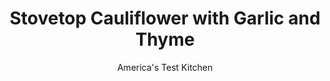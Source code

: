 ---
layout: ../../layouts/MarkdownPostLayout.astro
title: Stovetop Cauliflower with Garlic and Thyme
author: America's Test Kitchen
pubDate: 2023-03-15
description: "We wanted roasty flavors without the oven."
image_url: https://res.cloudinary.com/hksqkdlah/image/upload/ar_1:1,c_fill,dpr_2.0,f_auto,fl_lossy.progressive.strip_profile,g_faces:auto,q_auto:low,w_344/40176_sfs-stovetop-caulifliower-with-garlic-and-thyme-24
tags: ["Side Dishes","Vegetables"]
calories: 759
protein: 4
carbohydrates: 12
fats: 
fiber: 4
ingredients: ["1 head, cauliflower (2 pounds)","1 teaspoon plus 1/4 cup, extra-virgin olive oil","2 teaspoons, minced fresh thyme","1 , garlic clove, minced",", Salt and pepper",", Lemon wedges"]
serves: 4
time: "45 minutes"
instructions: ["Trim outer leaves of cauliflower and cut stem flush with bottom of head. Flip cauliflower so stem is facing up. Using kitchen shears, cut stems vertically around core to remove large florets. Cut florets through stem into 1-inch pieces.","Using knife, square off sides of core; discard scraps. Cut trimmed core into ½-inch pieces. (You should have about 7 cups cauliflower total.) Combine 1 teaspoon oil, thyme, and garlic in small bowl; set aside.","Heat remaining ¼ cup oil in 12-inch nonstick skillet over medium heat until shimmering. Add cauliflower, sprinkle with ½ teaspoon salt and ⅛ teaspoon pepper, and stir to combine. Spread cauliflower into even layer. Cook until cauliflower is evenly browned, about 15 minutes, stirring every 5 minutes.","Continue to cook until cauliflower is tender and dark brown in spots, 8 to 10 minutes longer, stirring gently and redistributing cauliflower into even layer every 1 to 2 minutes as needed. (Cauliflower should be dark brown, but if it starts to burn, reduce heat slightly.)","Push cauliflower to sides of skillet. Add thyme mixture to center and cook, stirring with rubber spatula, until fragrant, about 30 seconds. Off heat, stir thyme mixture into cauliflower. Season with salt and pepper to taste. Transfer to platter. Serve with lemon wedges."]
nutrition: ["695 mg Potassium","102 mg Phosphorus","57 mg Calcium","1 mg Iron","36 mg Magnesium","569 mg Sodium","15 g Fat","1 mg Niacin (B3)","10 g Monounsaturated","1 g Polyunsaturated","111 mg Vitamin C","2 g Saturated","4 g Fiber","129 µg Folate (food)","4 g Sugars","45 µg Vitamin K","211 g Water","12 g Carbs","129 µg Folate equivalent (total)","4 g Protein","2 mg Vitamin E","1 µg Vitamin A","189 kcal Energy","759 calories"]
notes: "Kitchen shears make easy work of cutting the cauliflower florets away from the core, but you can use a paring knife if you prefer. The cauliflower pieces will not fit in an even layer in the skillet at the start of cooking in step 3. As the pieces cook, they will shrink so that all of them will be in contact with the skillet bottom."
---